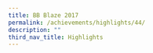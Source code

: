 ```yaml
---
title: BB Blaze 2017
permalink: /achievements/highlights/44/
description: ""
third_nav_title: Highlights
---
```

